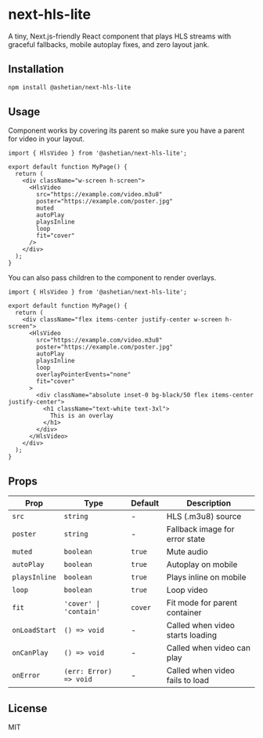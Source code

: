 # next-hls-lite

A tiny, Next.js-friendly React component that plays HLS streams with graceful fallbacks, mobile autoplay fixes, and zero layout jank.

## Installation

```bash
npm install @ashetian/next-hls-lite
```

## Usage

Component works by covering its parent so make sure you have a parent for video in your layout.

```tsx
import { HlsVideo } from '@ashetian/next-hls-lite';

export default function MyPage() {
  return (
    <div className="w-screen h-screen">
      <HlsVideo
        src="https://example.com/video.m3u8"
        poster="https://example.com/poster.jpg"
        muted
        autoPlay
        playsInline
        loop
        fit="cover"
      />
    </div>
  );
}
```

You can also pass children to the component to render overlays.

```tsx
import { HlsVideo } from '@ashetian/next-hls-lite';

export default function MyPage() {
  return (
    <div className="flex items-center justify-center w-screen h-screen">
      <HlsVideo
        src="https://example.com/video.m3u8"
        poster="https://example.com/poster.jpg"
        autoPlay
        playsInline
        loop
        overlayPointerEvents="none"
        fit="cover"
      >
        <div className="absolute inset-0 bg-black/50 flex items-center justify-center">
          <h1 className="text-white text-3xl">
            This is an overlay
          </h1>
        </div>
      </HlsVideo>
    </div>
  );
}
```

## Props

| Prop | Type | Default | Description |
| --- | --- | --- | --- |
| `src` | `string` | - | HLS (.m3u8) source |
| `poster` | `string` | - | Fallback image for error state |
| `muted` | `boolean` | `true` | Mute audio |
| `autoPlay` | `boolean` | `true` | Autoplay on mobile |
| `playsInline` | `boolean` | `true` | Plays inline on mobile |
| `loop` | `boolean` | `true` | Loop video |
| `fit` | `'cover' \| 'contain'` | `cover` | Fit mode for parent container |
| `onLoadStart` | `() => void` | - | Called when video starts loading |
| `onCanPlay` | `() => void` | - | Called when video can play |
| `onError` | `(err: Error) => void` | - | Called when video fails to load |

## License

MIT

